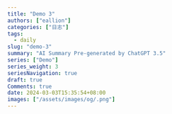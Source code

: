 ```yaml
---
title: "Demo 3"
authors: ["eallion"]
categories: ["日志"]
tags: 
  - daily
slug: "demo-3"
summary: "AI Summary Pre-generated by ChatGPT 3.5"
series: ["Demo"]
series_weight: 3
seriesNavigation: true
draft: true
Comments: true
date: 2024-03-03T15:35:54+08:00
images: ["/assets/images/og/.png"]
---
```


